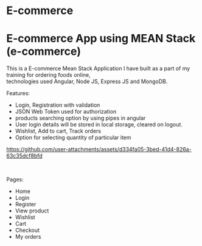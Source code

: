 # E-commerce
# E-commerce App using MEAN Stack (e-commerce)

This is a E-commerce Mean Stack Application I have built as a part of my training for ordering foods online,
<br/>
technologies used Angular, Node JS, Express JS and MongoDB.

Features:
- Login, Registration with validation
- JSON Web Token used for authorization
- products searching option by using pipes in angular
- User login details will be stored in local storage, cleared on logout.
- Wishlist, Add to cart, Track orders
- Option for selecting quantity of particular item

https://github.com/user-attachments/assets/d334fa05-3bed-41d4-826a-63c35dcf8bfd

<br/>

Pages:
- Home
- Login
- Register
- View product
- Wishlist
- Cart
- Checkout
- My orders
